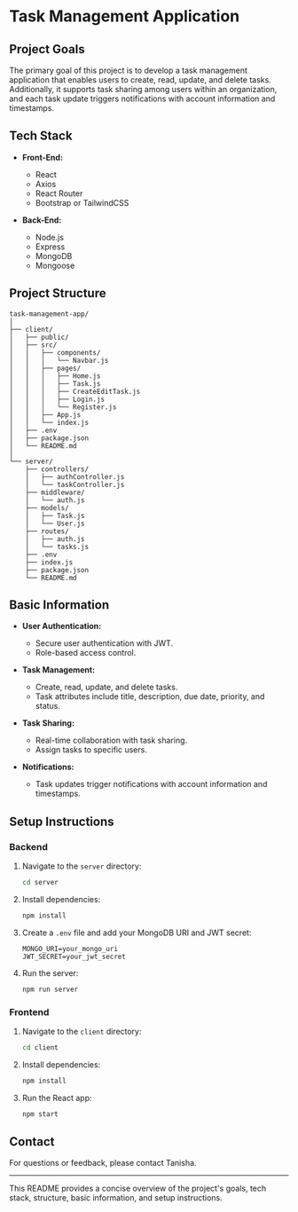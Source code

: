 # Task Management Application

## Project Goals

The primary goal of this project is to develop a task management application that enables users to create, read, update, and delete tasks. Additionally, it supports task sharing among users within an organization, and each task update triggers notifications with account information and timestamps.

## Tech Stack

- **Front-End:**
  - React
  - Axios
  - React Router
  - Bootstrap or TailwindCSS

- **Back-End:**
  - Node.js
  - Express
  - MongoDB
  - Mongoose

## Project Structure

```
task-management-app/
│
├── client/
│   ├── public/
│   ├── src/
│   │   ├── components/
│   │   │   └── Navbar.js
│   │   ├── pages/
│   │   │   ├── Home.js
│   │   │   ├── Task.js
│   │   │   ├── CreateEditTask.js
│   │   │   ├── Login.js
│   │   │   └── Register.js
│   │   ├── App.js
│   │   └── index.js
│   ├── .env
│   ├── package.json
│   └── README.md
│
└── server/
    ├── controllers/
    │   ├── authController.js
    │   └── taskController.js
    ├── middleware/
    │   └── auth.js
    ├── models/
    │   ├── Task.js
    │   └── User.js
    ├── routes/
    │   ├── auth.js
    │   └── tasks.js
    ├── .env
    ├── index.js
    ├── package.json
    └── README.md
```

## Basic Information

- **User Authentication:**
  - Secure user authentication with JWT.
  - Role-based access control.

- **Task Management:**
  - Create, read, update, and delete tasks.
  - Task attributes include title, description, due date, priority, and status.

- **Task Sharing:**
  - Real-time collaboration with task sharing.
  - Assign tasks to specific users.

- **Notifications:**
  - Task updates trigger notifications with account information and timestamps.

## Setup Instructions

### Backend

1. Navigate to the `server` directory:
   ```bash
   cd server
   ```
2. Install dependencies:
   ```bash
   npm install
   ```
3. Create a `.env` file and add your MongoDB URI and JWT secret:
   ```env
   MONGO_URI=your_mongo_uri
   JWT_SECRET=your_jwt_secret
   ```
4. Run the server:
   ```bash
   npm run server
   ```

### Frontend

1. Navigate to the `client` directory:
   ```bash
   cd client
   ```
2. Install dependencies:
   ```bash
   npm install
   ```
3. Run the React app:
   ```bash
   npm start
   ```

## Contact

For questions or feedback, please contact Tanisha.

---

This README provides a concise overview of the project's goals, tech stack, structure, basic information, and setup instructions. 